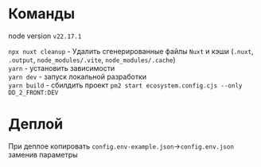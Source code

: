 # Команды

node version `v22.17.1`

`npx nuxt cleanup` - Удалить сгенерированные файлы `Nuxt` и кэши (`.nuxt`, `.output`, `node_modules/.vite`, `node_modules/.cache`)    
`yarn` - установить зависимости  
`yarn dev` - запуск локальной разработки  
`yarn build` - сбилдить проект
`pm2 start ecosystem.config.cjs --only DD_2_FRONT:DEV`

# Деплой

При деплое копировать `config.env-example.json`->`config.env.json` заменив параметры 